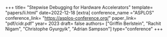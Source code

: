 +++
title= "Stepwise Debugging for Hardware Accelerators"
template= "papers/li.html"
date=2022-12-18
[extra]
conference_name ="ASPLOS"
conference_link= "https://asplos-conference.org/"
paper_link= "pdf/cidr.pdf"
year= 2023
draft= false
authors= ["Griffin Berlstein", "Rachit Nigam", "Christophe Gyurgyik", "Adrian Sampson"]
type="conference"
+++
